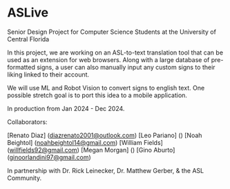 # ASLive
Senior Design Project for Computer Science Students at the University of Central Florida

In this project, we are working on an ASL-to-text translation tool that can be used as an
extension for web browsers. Along with a large database of pre-formatted signs, a user can also
manually input any custom signs to their liking linked to their account. 

We will use ML and Robot Vision to convert signs to english text. One possible stretch goal is to
port this idea to a mobile application. 

In production from Jan 2024 - Dec 2024. 

Collaborators:

[Renato Diaz] (diazrenato2001@outlook.com)
[Leo Pariano] ()
[Noah Beightol] (noahbeightol14@gmail.com)
[William Fields] (willfields92@gmail.com)
[Megan Morgan] ()
[Gino Aburto] (ginoorlandini97@gmail.com)

In partnership with Dr. Rick Leinecker, Dr. Matthew Gerber, & the ASL Community. 
